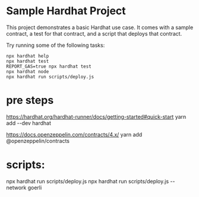# Sample Hardhat Project

This project demonstrates a basic Hardhat use case. It comes with a sample contract, a test for that contract, and a script that deploys that contract.

Try running some of the following tasks:

```shell
npx hardhat help
npx hardhat test
REPORT_GAS=true npx hardhat test
npx hardhat node
npx hardhat run scripts/deploy.js
```
# pre steps
https://hardhat.org/hardhat-runner/docs/getting-started#quick-start
yarn add --dev hardhat

https://docs.openzeppelin.com/contracts/4.x/
yarn add @openzeppelin/contracts

# scripts:
npx hardhat run scripts/deploy.js
npx hardhat run scripts/deploy.js --network goerli